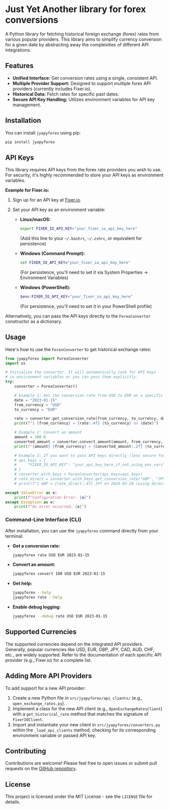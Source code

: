 # Just Yet Another library for forex conversions

A Python library for fetching historical foreign exchange (forex) rates from various popular providers. This library aims to simplify currency conversion for a given date by abstracting away the complexities of different API integrations.

## Features

* **Unified Interface:** Get conversion rates using a single, consistent API.
* **Multiple Provider Support:** Designed to support multiple forex API providers (currently includes Fixer.io).
* **Historical Data:** Fetch rates for specific past dates.
* **Secure API Key Handling:** Utilizes environment variables for API key management.

## Installation

You can install `jyapyforex` using pip:

```bash
pip install jyapyforex
```

## API Keys

This library requires API keys from the forex rate providers you wish to use. For security, it's highly recommended to store your API keys as environment variables.

**Example for Fixer.io:**

1.  Sign up for an API key at [Fixer.io](https://fixer.io/).
2.  Set your API key as an environment variable:

    * **Linux/macOS:**
        ```bash
        export FIXER_IO_API_KEY="your_fixer_io_api_key_here"
        ```
        (Add this line to your `~/.bashrc`, `~/.zshrc`, or equivalent for persistence)

    * **Windows (Command Prompt):**
        ```cmd
        set FIXER_IO_API_KEY="your_fixer_io_api_key_here"
        ```
        (For persistence, you'll need to set it via System Properties -> Environment Variables)

    * **Windows (PowerShell):**
        ```powershell
        $env:FIXER_IO_API_KEY="your_fixer_io_api_key_here"
        ```
        (For persistence, you'll need to set it in your PowerShell profile)

Alternatively, you can pass the API keys directly to the `ForexConverter` constructor as a dictionary.

## Usage

Here's how to use the `ForexConverter` to get historical exchange rates:

```python
from jyapyforex import ForexConverter
import os

# Initialize the converter. It will automatically look for API keys
# in environment variables or you can pass them explicitly.
try:
    converter = ForexConverter()

    # Example 1: Get the conversion rate from USD to EUR on a specific date
    date = "2023-01-15"
    from_currency = "USD"
    to_currency = "EUR"

    rate = converter.get_conversion_rate(from_currency, to_currency, date)
    print(f"1 {from_currency} = {rate:.4f} {to_currency} on {date}")

    # Example 2: Convert an amount
    amount = 100.0
    converted_amount = converter.convert_amount(amount, from_currency, to_currency, date)
    print(f"{amount} {from_currency} = {converted_amount:.2f} {to_currency} on {date}")

    # Example 3: If you want to pass API keys directly (less secure for production)
    # api_keys = {
    #     "FIXER_IO_API_KEY": "your_api_key_here_if_not_using_env_vars"
    # }
    # converter_with_keys = ForexConverter(api_keys=api_keys)
    # rate_direct = converter_with_keys.get_conversion_rate("GBP", "JPY", "2024-05-20")
    # print(f"1 GBP = {rate_direct:.4f} JPY on 2024-05-20 (using direct keys)")

except ValueError as e:
    print(f"Configuration Error: {e}")
except Exception as e:
    print(f"An error occurred: {e}")

```
### Command-Line Interface (CLI)

After installation, you can use the `jyapyforex` command directly from your terminal:

* **Get a conversion rate:**
    ```bash
    jyapyforex rate USD EUR 2023-01-15
    ```
* **Convert an amount:**
    ```bash
    jyapyforex convert 100 USD EUR 2023-01-15
    ```
* **Get help:**
    ```bash
    jyapyforex --help
    jyapyforex rate --help
    ```
* **Enable debug logging:**
    ```bash
    jyapyforex --debug rate USD EUR 2023-01-15
    ```

## Supported Currencies

The supported currencies depend on the integrated API providers. Generally, popular currencies like USD, EUR, GBP, JPY, CAD, AUD, CHF, etc., are widely supported. Refer to the documentation of each specific API provider (e.g., Fixer.io) for a complete list.

## Adding More API Providers

To add support for a new API provider:

1.  Create a new Python file in `src/jyapyforex/api_clients/` (e.g., `open_exchange_rates.py`).
2.  Implement a class for the new API client (e.g., `OpenExchangeRatesClient`) with a `get_historical_rate` method that matches the signature of `FixerIOClient`.
3.  Import and instantiate your new client in `src/jyapyforex/converters.py` within the `_load_api_clients` method, checking for its corresponding environment variable or passed API key.

## Contributing

Contributions are welcome! Please feel free to open issues or submit pull requests on the [GitHub repository](https://github.com/JustYetAnother/jyapyforex).

## License

This project is licensed under the MIT License - see the `LICENSE` file for details.